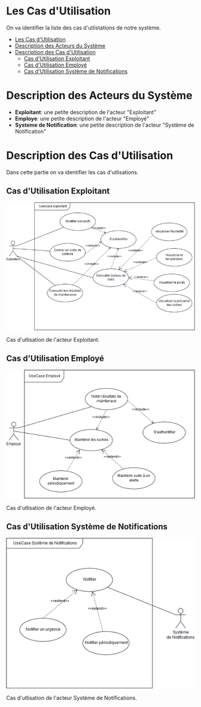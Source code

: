 # Les Cas d'Utilisation
On va identifier la liste des cas d'utlistations de notre système.

- [Les Cas d'Utilisation](#les-cas-dutilisation)
- [Description des Acteurs du Système](#description-des-acteurs-du-syst%C3%A8me)
- [Description des Cas d'Utilisation](#description-des-cas-dutilisation)
  - [Cas d'Utilisation Exploitant](#cas-dutilisation-exploitant)
  - [Cas d'Utilisation Employé](#cas-dutilisation-employ%C3%A9)
  - [Cas d'Utilisation Système de Notifications](#cas-dutilisation-syst%C3%A8me-de-notifications)

# Description des Acteurs du Système
- **Exploitant**: une petite description de l'acteur "Exploitant"
- **Employe**: une petite description de l'acteur "Employé"
- **Systeme de Notification**: une petite description de l'acteur "Système de Notification"

# Description des Cas d'Utilisation
Dans cette partie on va identifier les cas d'utlisations.

## Cas d'Utilisation Exploitant
![](images/usercase_exploitant.png)

Cas d'utlisation de l'acteur Exploitant.

## Cas d'Utilisation Employé
![](images/usecase_employe.png)

Cas d'utlisation de l'acteur Employé.


## Cas d'Utilisation Système de Notifications
![](images/usecase_systeme_notifications.png)

Cas d'utlisation de l'acteur Système de Notifications.




